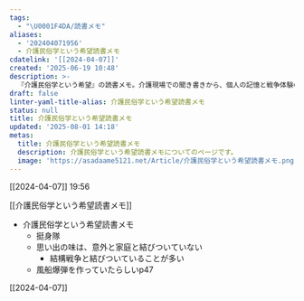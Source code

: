 ```yaml
---
tags:
  - "\U0001F4DA/読書メモ"
aliases:
  - '202404071956'
  - 介護民俗学という希望読書メモ
cdatelink: '[[2024-04-07]]'
created: '2025-06-19 10:48'
description: >-
  『介護民俗学という希望』の読書メモ。介護現場での聞き書きから、個人の記憶と戦争体験の意外な結びつきを探る。挺身隊や風船爆弾の製造など、語られる思い出が家庭の日常よりも歴史的事件と深く関わっている点に注目。
draft: false
linter-yaml-title-alias: 介護民俗学という希望読書メモ
status: null
title: 介護民俗学という希望読書メモ
updated: '2025-08-01 14:18'
metas:
  title: 介護民俗学という希望読書メモ
  description: 介護民俗学という希望読書メモについてのページです。
  image: 'https://asadaame5121.net/Article/介護民俗学という希望読書メモ.png'
---
```

[[2024-04-07]] 19:56

[[介護民俗学という希望読書メモ]]
 - 介護民俗学という希望読書メモ　
	- 挺身隊
	- 思い出の味は、意外と家庭と結びついていない
		- 結構戦争と結びついていることが多い
	- 風船爆弾を作っていたらしいp47
	
[[2024-04-07]]
